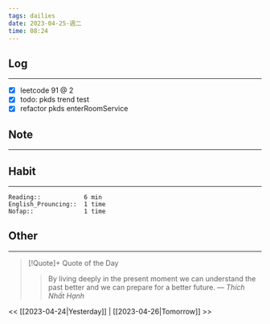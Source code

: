 ```yaml
---
tags: dailies  
date: 2023-04-25-週二
time: 08:24
---
```


## Log
---
- [x] leetcode 91 @ 2
- [x] todo: pkds trend test
- [x] refactor pkds enterRoomService

## Note
---

## Habit
---
```
Reading::            6 min
English_Prouncing::  1 time
Nofap::              1 time

```
## Other
---

> [!Quote]+ Quote of the Day
> > By living deeply in the present moment we can understand the past better and we can prepare for a better future.
> — <cite>Thích Nhất Hạnh</cite>

<< [[2023-04-24|Yesterday]] | [[2023-04-26|Tomorrow]] >>